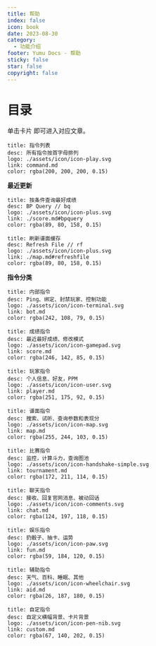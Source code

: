 ```yaml
---
title: 帮助
index: false
icon: book
date: 2023-08-30
category:
  - 功能介绍
footer: Yumu Docs - 帮助
sticky: false
star: false
copyright: false
---
```


# 目录

单击卡片 <HopeIcon icon="credit-card"/><HopeIcon icon="arrow-pointer"/> 即可进入对应文章。

```card
title: 指令列表
desc: 所有指令按首字母排列
logo: ./assets/icon/icon-play.svg
link: command.md
color: rgba(200, 200, 200, 0.15)
```

**最近更新**

```card
title: 按条件查询最好成绩
desc: BP Query // bq
logo: ./assets/icon/icon-plus.svg
link: ./score.md#bpquery
color: rgba(89, 80, 158, 0.15)
```

```card
title: 刷新谱面缓存
desc: Refresh File // rf
logo: ./assets/icon/icon-plus.svg
link: ./map.md#refreshfile
color: rgba(89, 80, 158, 0.15)
```

**指令分类**

```card
title: 内部指令
desc: Ping、绑定、封禁玩家、控制功能
logo: ./assets/icon/icon-terminal.svg
link: bot.md
color: rgba(242, 108, 79, 0.15)
```

```card
title: 成绩指令
desc: 最近最好成绩、修改模式
logo: ./assets/icon/icon-gamepad.svg
link: score.md
color: rgba(246, 142, 85, 0.15)
```

```card
title: 玩家指令
desc: 个人信息、好友，PPM
logo: ./assets/icon/icon-user.svg
link: player.md
color: rgba(251, 175, 92, 0.15)
```

```card
title: 谱面指令
desc: 搜索、试听、查询参数和表现分
logo: ./assets/icon/icon-map.svg
link: map.md
color: rgba(255, 244, 103, 0.15)
```

```card
title: 比赛指令
desc: 监控，计算斗力，查询图池
logo: ./assets/icon/icon-handshake-simple.svg
link: tournament.md
color: rgba(172, 211, 114, 0.15)
```

```card
title: 聊天指令
desc: 接收、回复官网消息、被动回话
logo: ./assets/icon/icon-comments.svg
link: chat.md
color: rgba(124, 197, 118, 0.15)
```

```card
title: 娱乐指令
desc: 扔骰子、抽卡、运势
logo: ./assets/icon/icon-paw.svg
link: fun.md
color: rgba(59, 184, 120, 0.15)
```

```card
title: 辅助指令
desc: 天气、百科、睡眠、其他
logo: ./assets/icon/icon-wheelchair.svg
link: aid.md
color: rgba(26, 187, 180, 0.15)
```

```card
title: 自定指令
desc: 自定义横幅背景、卡片背景
logo: ./assets/icon/icon-pen-nib.svg
link: custom.md
color: rgba(67, 140, 202, 0.15)
```
